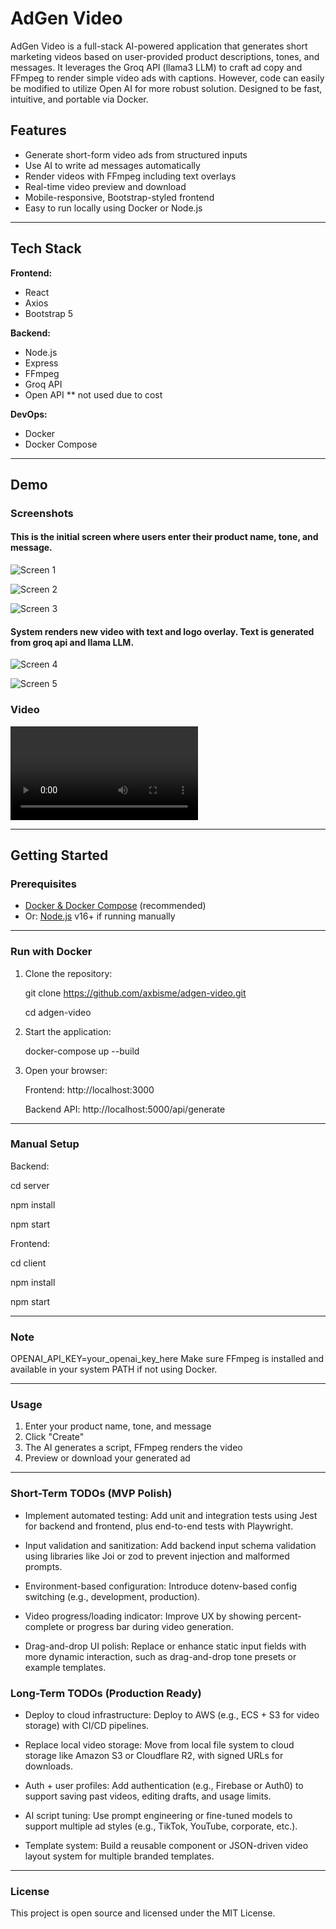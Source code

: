 # AdGen Video

AdGen Video is a full-stack AI-powered application that generates short marketing videos based on user-provided product descriptions, tones, and messages. 
It leverages the Groq API (llama3 LLM) to craft ad copy and FFmpeg to render simple video ads with captions. However, code can easily be modified to utilize
Open AI for more robust solution. Designed to be fast, intuitive, and portable via Docker.

## Features

- Generate short-form video ads from structured inputs
- Use AI to write ad messages automatically
- Render videos with FFmpeg including text overlays
- Real-time video preview and download
- Mobile-responsive, Bootstrap-styled frontend
- Easy to run locally using Docker or Node.js

---

## Tech Stack

**Frontend:**
- React
- Axios
- Bootstrap 5

**Backend:**
- Node.js
- Express
- FFmpeg
- Groq API
- Open API ** not used due to cost

**DevOps:**
- Docker
- Docker Compose

---

## Demo

### Screenshots

#### This is the initial screen where users enter their product name, tone, and message.
![Screen 1](server/assets/screen1.png)

![Screen 2](server/assets/screen2.png)

![Screen 3](server/assets/screen3.png)

#### System renders new video with text and logo overlay. Text is generated from groq api and llama LLM. 

![Screen 4](server/assets/screen4.png)

![Screen 5](server/assets/screen5.png)

### Video
![Video 1](server/assets/demo.mp4)

---

## Getting Started

### Prerequisites

- [Docker & Docker Compose](https://docs.docker.com/compose/) (recommended)
- Or: [Node.js](https://nodejs.org/) v16+ if running manually

---

### Run with Docker

1. Clone the repository:

    git clone https://github.com/axbisme/adgen-video.git

    cd adgen-video

2. Start the application:

    docker-compose up --build

3. Open your browser:

    Frontend: http://localhost:3000

    Backend API: http://localhost:5000/api/generate

---

### Manual Setup

Backend:

cd server

npm install

npm start

Frontend:

cd client

npm install

npm start

---

### Note
OPENAI_API_KEY=your_openai_key_here
Make sure FFmpeg is installed and available in your system PATH if not using Docker.

---

### Usage
1. Enter your product name, tone, and message
2. Click "Create"
3. The AI generates a script, FFmpeg renders the video
4. Preview or download your generated ad

---

### Short-Term TODOs (MVP Polish)
- Implement automated testing: Add unit and integration tests using Jest for backend and frontend, plus end-to-end tests with Playwright.

- Input validation and sanitization: Add backend input schema validation using libraries like Joi or zod to prevent injection and malformed prompts.

- Environment-based configuration: Introduce dotenv-based config switching (e.g., development, production).

- Video progress/loading indicator: Improve UX by showing percent-complete or progress bar during video generation.

- Drag-and-drop UI polish: Replace or enhance static input fields with more dynamic interaction, such as drag-and-drop tone presets or example templates.

### Long-Term TODOs (Production Ready)
- Deploy to cloud infrastructure: Deploy to AWS (e.g., ECS + S3 for video storage) with CI/CD pipelines.

- Replace local video storage: Move from local file system to cloud storage like Amazon S3 or Cloudflare R2, with signed URLs for downloads.

- Auth + user profiles: Add authentication (e.g., Firebase or Auth0) to support saving past videos, editing drafts, and usage limits.

- AI script tuning: Use prompt engineering or fine-tuned models to support multiple ad styles (e.g., TikTok, YouTube, corporate, etc.).

- Template system: Build a reusable component or JSON-driven video layout system for multiple branded templates.

---

### License
This project is open source and licensed under the MIT License.
 
 
